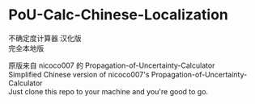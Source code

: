 # PoU-Calc-Chinese-Localization
不确定度计算器 汉化版  
完全本地版

原版来自 nicoco007 的 Propagation-of-Uncertainty-Calculator  
Simplified Chinese version of nicoco007's Propagation-of-Uncertainty-Calculator  
Just clone this repo to your machine and you're good to go.
